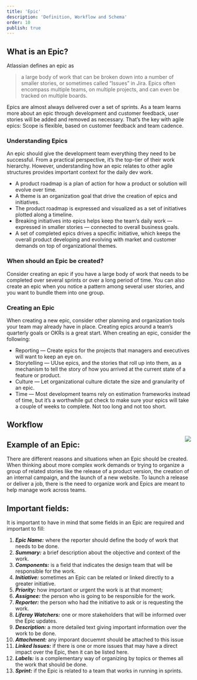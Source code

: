 ```yaml
---
title: 'Epic'
description: 'Definition, Workflow and Schema'
order: 10
publish: true
---
```


## What is an Epic?

Atlassian defines an epic as

> a large body of work that can be broken down into a number of smaller stories, or sometimes called “Issues” in Jira. Epics often encompass multiple teams, on multiple projects, and can even be tracked on multiple boards.

Epics are almost always delivered over a set of sprints. As a team learns more about an epic through development and customer feedback, user stories will be added and removed as necessary. That’s the key with agile epics: Scope is flexible, based on customer feedback and team cadence.

### Understanding Epics

An epic should give the development team everything they need to be successful. From a practical perspective, it’s the top-tier of their work hierarchy. However, understanding how an epic relates to other agile structures provides important context for the daily dev work.

-   A product roadmap is a plan of action for how a product or solution will evolve over time.
-   A theme is an organization goal that drive the creation of epics and initiatives.
-   The product roadmap is expressed and visualized as a set of initiatives plotted along a timeline.
-   Breaking initiatives into epics helps keep the team’s daily work — expressed in smaller stories — connected to overall business goals.
-   A set of completed epics drives a specific initiative, which keeps the overall product developing and evolving with market and customer demands on top of organizational themes.

### When should an Epic be created?

Consider creating an epic if you have a large body of work that needs to be completed over several sprints or over a long period of time. You can also create an epic when you notice a pattern among several user stories, and you want to bundle them into one group.

### Creating an Epic

When creating a new epic, consider other planning and organization tools your team may already have in place. Creating epics around a team’s quarterly goals or OKRs is a great start. When creating an epic, consider the following:

-   Reporting — Create epics for the projects that managers and executives will want to keep an eye on.
-   Storytelling — UUse epics, and the stories that roll up into them, as a mechanism to tell the story of how you arrived at the current state of a feature or product.
-   Culture — Let organizational culture dictate the size and granularity of an epic.
-   Time — Most development teams rely on estimation frameworks instead of time, but it’s a worthwhile gut check to make sure your epics will take a couple of weeks to complete. Not too long and not too short.

## Workflow

<Image
	src="/images/handbook/tools/jira/epic-worflow-generic.png"
	align="right"
	size="small"
	caption="Epic workflow"
	margin="4rem -2rem 0 4rem"
	rounded
	dropShadow
/>

## Example of an Epic:

There are different reasons and situations when an Epic should be created. When thinking about more complex work demands or trying to organize a group of related stories like the release of a product version, the creation of an internal campaign, and the launch of a new website. To launch a release or deliver a job, there is the need to organize work and Epics are meant to help manage work across teams.

## Important fields:

It is important to have in mind that some fields in an Epic are required and important to fill:
1. ***Epic Name:*** where the reporter should define the body of work that needs to be done.
2. ***Summary:*** a brief description about the objective and context of the work.
3. ***Components:*** is a field that indicates the design team that will be responsible for the work.
4. ***Initiative:*** sometimes an Epic can be related or linked directly to a greater initiative.
5. ***Priority:*** how important or urgent the work is at that moment;
6. ***Assignee:*** the person who is going to be responsible for the work.
7. ***Reporter:*** the person who had the initiative to ask or is requesting the work.
8. ***Liferay Watchers:*** one or more stakeholders that will be informed over the Epic updates.
9. ***Description:*** a more detailed text giving important information over the work to be done.
10. ***Attachment:*** any imporant docuemnt should be attached to this issue
11. ***Linked Issues:*** if there is one or more issues that may have a direct impact over the Epic, then it can be listed here.
12. ***Labels:*** is a complementary way of organizing by topics or themes all the work that should be done.
13. ***Sprint:*** if the Epic is related to a team that works in running in sprints.
